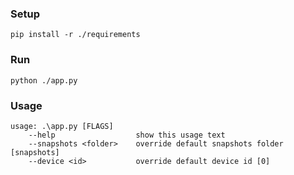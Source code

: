 ### Setup
```
pip install -r ./requirements
```

### Run
```
python ./app.py
```

### Usage
```
usage: .\app.py [FLAGS]
    --help                  show this usage text
    --snapshots <folder>    override default snapshots folder [snapshots]
    --device <id>           override default device id [0]
```